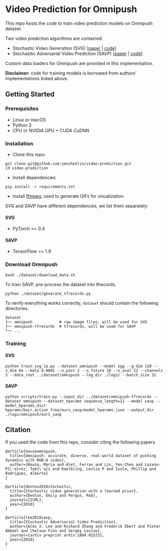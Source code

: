 # Video Prediction for Omnipush

This repo hosts the code to train video prediction models on Omnipush dataset.

Two video prediction algorithms are contained:

- Stochastic Video Generation (SVG)  [[paper](https://arxiv.org/abs/1802.07687) | [code](https://github.com/edenton/svg)]
- Stochasitic Adversarial Video Prediction (SAVP) [[paper](https://arxiv.org/abs/1804.01523) | [code](https://github.com/alexlee-gk/video_prediction)]

Custom data loaders for Omnipush are provided in this implementation. 

**Disclaimer:** code for training models is borrowed from authors' implementations linked above.

## Getting Started

### Prerequisites
- Linux or macOS
- Python 3
- CPU or NVIDIA GPU + CUDA CuDNN

### Installation

- Clone this repo:

```
git clone git@github.com:yenchenlin/video-prediction.git
cd video-prediction
```

- Install dependencies

```
pip install -r requirements.txt
```

- Install [ffmpeg](https://ffmpeg.org/), used to generate GIFs for visualization.

SVG and SAVP have different dependencies, we list them separately:

#### SVG

  - PyTorch >= 0.4

#### SAVP

  - TensorFlow >= 1.9
  
### Download Omnipush

```
bash ./dataset/download_data.sh 
```

To train SAVP, pre-process the dataset into tfrecords.

```
python ./dataset/generate_tfrecords.py
```

To verify everything works correctly, `dataset` should contain the following directories.

```
dataset
├── omnipush            # raw image files, will be used for SVG
├── omnipush-tfrecords  # tfrecords, will be used for SAVP
└── ...
```

### Training

#### SVG

```
python train_svg_lp.py --dataset omnipush --model vgg --g_dim 128 --z_dim 64 --beta 0.0001 --n_past 2 --n_future 10 --n_eval 12 --channels 3 --data_root ../dataset/omnipush --log_dir ./logs/ --batch_size 32
```

#### SAVP

```
python scripts/train.py --input_dir ../dataset/omnipush-tfrecords --dataset omnipush --dataset_hparams sequence_length=12 --model savp --model_hparams_dict hparams/bair_action_free/ours_savp/model_hparams.json --output_dir ./logs/omnipush/ours_savp
```

## Citation

If you used the code from this repo, consider citing the following papers

```
@article{bauzaomnipush, 
  title={Omnipush: accurate, diverse, real-world dataset of pushing dynamics with RGB-D video}, 
  author={Bauza, Maria and Alet, Ferran and Lin, Yen-Chen and Lozano-P{\'e}rez, Tom{\'a}s and Kaelbling, Leslie P and Isola, Phillip and Rodriguez, Alberto} 
}

@article{denton2018stochastic,
  title={Stochastic video generation with a learned prior},
  author={Denton, Emily and Fergus, Rob},
  journal={ICML},
  year={2018}
}

@article{lee2018savp,
  title={Stochastic Adversarial Video Prediction},
  author={Alex X. Lee and Richard Zhang and Frederik Ebert and Pieter Abbeel and Chelsea Finn and Sergey Levine},
  journal={arXiv preprint arXiv:1804.01523},
  year={2018}
}
```

